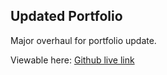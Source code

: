 ## Updated Portfolio

Major overhaul for portfolio update.

Viewable here: [Github live link](https://s07w.github.io/portfolio/)
